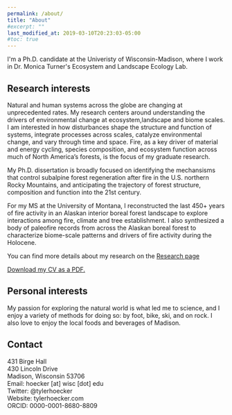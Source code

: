 ```yaml
---
permalink: /about/
title: "About"
#excerpt: ""
last_modified_at: 2019-03-10T20:23:03-05:00
#toc: true
---
```


I'm a Ph.D. candidate at the Univeristy of Wisconsin-Madison, where I work in Dr. Monica Turner's Ecosystem and Landscape Ecology Lab. 

##  Research interests 

Natural and human systems across the globe are changing at unprecedented rates. My research centers around understanding the drivers of environmental change at ecosystem,landscape and biome scales. I am interested in how disturbances shape the structure and function of systems, integrate processes across scales, catalyze environmental change, and vary through time and space. Fire, as a key driver of material and energy cycling, species composition, and ecosystem function across much of North America’s forests, is the focus of my graduate research. 

My Ph.D. dissertation is broadly focused on identifying the mechansisms that control subalpine forest regeneration after fire in the U.S. northern Rocky Mountains, and anticipating the trajectory of forest structure, composition and function into the 21st century.  

For my MS at the University of Montana, I reconstructed the last 450+ years of fire activity in an Alaskan interior boreal forest landscape to explore interactions among fire, climate and tree establishment. I also synthesized a body of paleofire records from across the Alaskan boreal forest to characterize biome-scale patterns and drivers of fire activity during the Holocene. 

You can find more details about my research on the [Research page](/research/)

[Download my CV as a PDF.](/assets/pdfs/hoecker_cv_2019_03_10.pdf)

##  Personal interests 

My passion for exploring the natural world is what led me to science, and I enjoy a variety of methods for doing so: by foot, bike, ski, and on rock. I also love to enjoy the local foods and beverages of Madison.

## Contact

431 Birge Hall  
430 Lincoln Drive   
Madison, Wisconsin 53706   
Email: hoecker [at] wisc [dot] edu  
Twitter: @tylerhoecker  
Website: tylerhoecker.com  
ORCID: 0000-0001-8680-8809  



